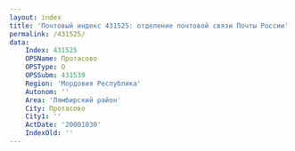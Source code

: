 ```yaml
---
layout: index
title: 'Почтовый индекс 431525: отделение почтовой связи Почты России'
permalink: /431525/
data:
    Index: 431525
    OPSName: Протасово
    OPSType: О
    OPSSubm: 431539
    Region: 'Мордовия Республика'
    Autonom: ''
    Area: 'Лямбирский район'
    City: Протасово
    City1: ''
    ActDate: '20001030'
    IndexOld: ''
---
```

